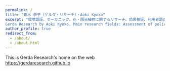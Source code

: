 ```yaml
---
permalink: /
title: "青木 恭子（ゲルダ・リサーチ）・Aoki Kyoko"
excerpt: "環境認証、オーガニック、花・園芸植物に関するリサーチ。効果検証、利用者調査、顧客満足度、基準認証政策の評価などを発表してきました。調査に基づき、著作やデータの一部をこちらで公開しています。  
Gerda Research by Aoki Kyoko. Main research fields: Assessment of policy effectiveness,  market surveys, customer satisfaction survey, sustainability standards and certifications strategies, in the fields of organic, alternative protein, floral and horticultural market. "
author_profile: true
redirect_from: 
  - /about/
  - /about.html
---
```

  
  
This is Gerda Research's home on the web </br>
https://gerdaresearch.github.io
